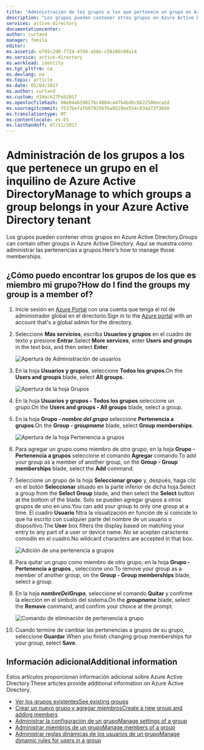 ```yaml
---
title: "Administración de los grupos a los que pertenece un grupo en Azure Active Directory | Microsoft Docs"
description: "Los grupos pueden contener otros grupos en Azure Active Directory. Aquí se muestra cómo administrar las pertenencias a grupos."
services: active-directory
documentationcenter: 
author: curtand
manager: femila
editor: 
ms.assetid: e785c2d0-7724-47d4-a56e-c58280c08a14
ms.service: active-directory
ms.workload: identity
ms.tgt_pltfrm: na
ms.devlang: na
ms.topic: article
ms.date: 05/04/2017
ms.author: curtand
ms.custom: H1Hack27Feb2017
ms.openlocfilehash: 08e04a6590176c4084ca47b4bd6cbb22500eca2d
ms.sourcegitcommit: f537befafb079256fba0529ee554c034d73f36b0
ms.translationtype: MT
ms.contentlocale: es-ES
ms.lasthandoff: 07/11/2017
---
```

# <a name="manage-to-which-groups-a-group-belongs-in-your-azure-active-directory-tenant"></a><span data-ttu-id="b5a50-104">Administración de los grupos a los que pertenece un grupo en el inquilino de Azure Active Directory</span><span class="sxs-lookup"><span data-stu-id="b5a50-104">Manage to which groups a group belongs in your Azure Active Directory tenant</span></span>
<span data-ttu-id="b5a50-105">Los grupos pueden contener otros grupos en Azure Active Directory.</span><span class="sxs-lookup"><span data-stu-id="b5a50-105">Groups can contain other groups in Azure Active Directory.</span></span> <span data-ttu-id="b5a50-106">Aquí se muestra cómo administrar las pertenencias a grupos.</span><span class="sxs-lookup"><span data-stu-id="b5a50-106">Here's how to manage those memberships.</span></span>

## <a name="how-do-i-find-the-groups-my-group-is-a-member-of"></a><span data-ttu-id="b5a50-107">¿Cómo puedo encontrar los grupos de los que es miembro mi grupo?</span><span class="sxs-lookup"><span data-stu-id="b5a50-107">How do I find the groups my group is a member of?</span></span>
1. <span data-ttu-id="b5a50-108">Inicie sesión en [Azure Portal](https://portal.azure.com) con una cuenta que tenga el rol de administrador global en el directorio.</span><span class="sxs-lookup"><span data-stu-id="b5a50-108">Sign in to the [Azure portal](https://portal.azure.com) with an account that's a global admin for the directory.</span></span>
2. <span data-ttu-id="b5a50-109">Seleccione **Más servicios**, escriba **Usuarios y grupos** en el cuadro de texto y presione **Entrar**.</span><span class="sxs-lookup"><span data-stu-id="b5a50-109">Select **More services**, enter **Users and groups** in the text box, and then select **Enter**.</span></span>

   ![Apertura de Administración de usuarios](./media/active-directory-groups-membership-azure-portal/search-user-management.png)
3. <span data-ttu-id="b5a50-111">En la hoja **Usuarios y grupos**, seleccione **Todos los grupos**.</span><span class="sxs-lookup"><span data-stu-id="b5a50-111">On the **Users and groups** blade, select **All groups**.</span></span>

   ![Apertura de la hoja Grupos](./media/active-directory-groups-membership-azure-portal/view-groups-blade.png)
4. <span data-ttu-id="b5a50-113">En la hoja **Usuarios y grupos - Todos los grupos** seleccione un grupo.</span><span class="sxs-lookup"><span data-stu-id="b5a50-113">On the **Users and groups - All groups** blade, select a group.</span></span>
5. <span data-ttu-id="b5a50-114">En la hoja **Grupo - *nombre del grupo*** seleccione **Pertenencia a grupos**.</span><span class="sxs-lookup"><span data-stu-id="b5a50-114">On the **Group - *groupname*** blade, select **Group memberships**.</span></span>

   ![Apertura de la hoja Pertenencia a grupos](./media/active-directory-groups-membership-azure-portal/group-membership-blade.png)
6. <span data-ttu-id="b5a50-116">Para agregar un grupo como miembro de otro grupo, en la hoja **Grupo - Pertenencia a grupos** seleccione el comando **Agregar** comando.</span><span class="sxs-lookup"><span data-stu-id="b5a50-116">To add your group as a member of another group, on the **Group - Group memberships** blade, select the **Add** command.</span></span>
7. <span data-ttu-id="b5a50-117">Seleccione un grupo de la hoja **Seleccionar grupo** y, después, haga clic en el botón **Seleccionar** situado en la parte inferior de dicha hoja.</span><span class="sxs-lookup"><span data-stu-id="b5a50-117">Select a group from the **Select Group** blade, and then select the **Select** button at the bottom of the blade.</span></span> <span data-ttu-id="b5a50-118">Solo se pueden agregar grupos a otros grupos de uno en uno.</span><span class="sxs-lookup"><span data-stu-id="b5a50-118">You can add your group to only one group at a time.</span></span> <span data-ttu-id="b5a50-119">El cuadro **Usuario** filtra la visualización en función de si coincide lo que ha escrito con cualquier parte del nombre de un usuario o dispositivo.</span><span class="sxs-lookup"><span data-stu-id="b5a50-119">The **User** box filters the display based on matching your entry to any part of a user or device name.</span></span> <span data-ttu-id="b5a50-120">No se aceptan caracteres comodín en el cuadro.</span><span class="sxs-lookup"><span data-stu-id="b5a50-120">No wildcard characters are accepted in that box.</span></span>

   ![Adición de una pertenencia a grupos](./media/active-directory-groups-membership-azure-portal/add-group-membership.png)
8. <span data-ttu-id="b5a50-122">Para quitar un grupo como miembro de otro grupo, en la hoja **Grupo - Pertenencia a grupos** , seleccione uno.</span><span class="sxs-lookup"><span data-stu-id="b5a50-122">To remove your group as a member of another group, on the **Group - Group memberships** blade, select a group.</span></span>
9. <span data-ttu-id="b5a50-123">En la hoja ***nombreDelGrupo***, seleccione el comando **Quitar** y confirme la elección en el símbolo del sistema.</span><span class="sxs-lookup"><span data-stu-id="b5a50-123">On the ***groupname*** blade, select the **Remove** command, and confirm your choice at the prompt.</span></span>

   ![Comando de eliminación de pertenencia a grupo](./media/active-directory-groups-membership-azure-portal/remove-group-membership.png)
10. <span data-ttu-id="b5a50-125">Cuando termine de cambiar las pertenencias a grupos de su grupo, seleccione **Guardar**.</span><span class="sxs-lookup"><span data-stu-id="b5a50-125">When you finish changing group memberships for your group, select **Save**.</span></span>

## <a name="additional-information"></a><span data-ttu-id="b5a50-126">Información adicional</span><span class="sxs-lookup"><span data-stu-id="b5a50-126">Additional information</span></span>
<span data-ttu-id="b5a50-127">Estos artículos proporcionan información adicional sobre Azure Active Directory.</span><span class="sxs-lookup"><span data-stu-id="b5a50-127">These articles provide additional information on Azure Active Directory.</span></span>

* [<span data-ttu-id="b5a50-128">Ver los grupos existentes</span><span class="sxs-lookup"><span data-stu-id="b5a50-128">See existing groups</span></span>](active-directory-groups-view-azure-portal.md)
* [<span data-ttu-id="b5a50-129">Crear un nuevo grupo y agregar miembros</span><span class="sxs-lookup"><span data-stu-id="b5a50-129">Create a new group and adding members</span></span>](active-directory-groups-create-azure-portal.md)
* [<span data-ttu-id="b5a50-130">Administrar la configuración de un grupo</span><span class="sxs-lookup"><span data-stu-id="b5a50-130">Manage settings of a group</span></span>](active-directory-groups-settings-azure-portal.md)
* [<span data-ttu-id="b5a50-131">Administrar miembros de un grupo</span><span class="sxs-lookup"><span data-stu-id="b5a50-131">Manage members of a group</span></span>](active-directory-groups-members-azure-portal.md)
* [<span data-ttu-id="b5a50-132">Administrar reglas dinámicas de los usuarios de un grupo</span><span class="sxs-lookup"><span data-stu-id="b5a50-132">Manage dynamic rules for users in a group</span></span>](active-directory-groups-dynamic-membership-azure-portal.md)
